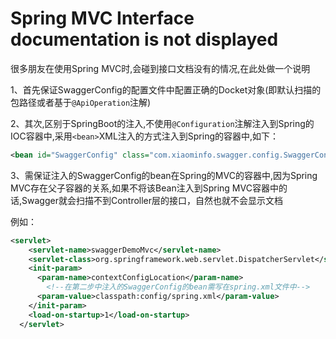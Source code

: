 # Spring MVC Interface documentation is not displayed

很多朋友在使用Spring MVC时,会碰到接口文档没有的情况,在此处做一个说明

1、首先保证SwaggerConfig的配置文件中配置正确的Docket对象(即默认扫描的包路径或者基于`@ApiOperation`注解)

2、其次,区别于SpringBoot的注入,不使用`@Configuration`注解注入到Spring的IOC容器中,采用`<bean>`XML注入的方式注入到Spring的容器中,如下：

```xml
<bean id="SwaggerConfig" class="com.xiaominfo.swagger.config.SwaggerConfiguration"></bean>
```

3、需保证注入的SwaggerConfig的bean在Spring的MVC的容器中,因为Spring MVC存在父子容器的关系,如果不将该Bean注入到Spring MVC容器中的话,Swagger就会扫描不到Controller层的接口，自然也就不会显示文档

例如：

```xml
<servlet>
    <servlet-name>swaggerDemoMvc</servlet-name>
    <servlet-class>org.springframework.web.servlet.DispatcherServlet</servlet-class>
    <init-param>
      <param-name>contextConfigLocation</param-name>
        <!--在第二步中注入的SwaggerConfig的bean需写在spring.xml文件中-->
      <param-value>classpath:config/spring.xml</param-value>
    </init-param>
    <load-on-startup>1</load-on-startup>
  </servlet>
```


 
 <comment-comment/> 
 